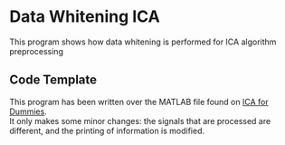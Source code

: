 # Data Whitening ICA
This program shows how data whitening is performed for ICA algorithm preprocessing

## Code Template
This program has been written over the MATLAB file found on [ICA for Dummies](http://arnauddelorme.com/ica_for_dummies/).  
It only makes some minor changes: the signals that are processed are different, and the printing of information is modified.
